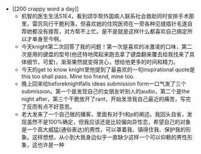 - [[200 crappy word a day]]
	- 机智的医生生活S1E4，看到颂华帮外国病人联系社会救助同时安排手术那里，雷厉风行干脆利落，但喜欢她的住院医师在一旁各种见缝插针毛遂自荐她都没有接茬，对方帮不上忙。是不是就是这样什么都喜欢自己搞定所以才单身至今啊。
	- 今天knight第二次回答了我的问题！第一次是喜欢的冰激凌的口味，第二次是用的键盘的型号(他还特地爬起来跑去拿了键盘翻来覆去给我找来了具体细节，可爱)，渐渐果然就变得贪心，想给他更多的时间和精力。
	- 今天的get to know knight里他提到了最喜欢的一句inspirational quote是this too shall pass. Mine too friend, mine too.
	- 晚上回来给beforeknightfalls ideas submission form一口气发了三个submission。第一个是发现自己的女朋友听别人的audio，第二个是the night after，第三个干脆放开了rant，开始发泄我自己最近的痛苦，写完了反而有点不好意思。
	- 老大发来了一个自己做的播客，里面有对于t和p的阐述。我回头自省，发现虽然不是100%确定，但我应该还是比较偏向异性恋，希望自己的对象是一个高大威猛(通俗表达)的男性，可以罩着我、镇得住我、保护我的形象。这样想想，从小到大我身边似乎一直缺少这样一个可以仰赖的男性形象，这也许是一种